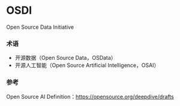 # OSDI
Open Source Data Initiative

### 术语

- 开源数据（Open Source Data，OSData）
- 开源人工智能（Open Source Artificial Intelligence，OSAI）

### 参考

Open Source AI Definition：https://opensource.org/deepdive/drafts
